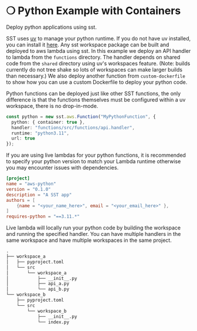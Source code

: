 # ❍ Python Example with Containers

Deploy python applications using sst.

SST uses [uv](https://github.com/astral-sh/uv) to manage your python runtime. If you do not have uv installed, you can install it [here](https://docs.astral.sh/uv/getting-started/installation/). Any sst workspace package can be built and deployed to aws lambda using sst. In this example we deploy an API handler to lambda from the `functions` directory. The handler depends on shared code from the `shared` directory using uv's workspaces feature. (Note: builds currently do not tree shake so lots of workspaces can make larger builds than necessary.) We also deploy another function from `custom-dockerfile` to show how you can use a custom Dockerfile to deploy your python code.

Python functions can be deployed just like other SST functions, the only difference is that the functions themselves must be configured within a uv workspace, there is no drop-in-mode.

```typescript title="sst.config.ts"
const python = new sst.aws.Function("MyPythonFunction", {
  python: { container: true },
  handler: "functions/src/functions/api.handler",
  runtime: "python3.11",
  url: true
});
```

If you are using live lambdas for your python functions, it is recommended to specify your python version to match your Lambda runtime otherwise you may encounter issues with dependencies.

```toml title="src/pyproject.toml"
[project]
name = "aws-python"
version = "0.1.0"
description = "A SST app"
authors = [
    {name = "<your_name_here>", email = "<your_email_here>" },
]
requires-python = "==3.11.*"
```

Live lambda will locally run your python code by building the workspace and running the specified handler. You can have multiple handlers in the same workspace and have multiple workspaces in the same project.

```markdown
.
├── workspace_a
│   ├── pyproject.toml
│   └── src
│       └── workspace_a
│           ├── __init__.py
│           ├── api_a.py
│           └── api_b.py
└── workspace_b
    ├── pyproject.toml
    └── src
        └── workspace_b
            ├── __init__.py
            └── index.py
```